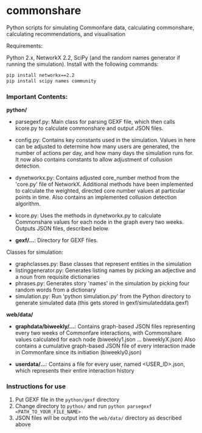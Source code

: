 # commonshare
Python scripts for simulating Commonfare data, calculating commonshare, calculating recommendations, and visualisation

Requirements:

Python 2.x, NetworkX 2.2, SciPy (and the random names generator if running the simulation). Install with the following commands:
```bash
pip install networkx==2.2
pip install scipy names community
```

<h3>Important Contents:</h3>

<b>python/</b>

- parsegexf.py: Main class for parsing GEXF file, which then calls kcore.py to calculate commonshare and output JSON files.

- config.py: Contains key constants used in the simulation. Values in here can be adjusted to determine how many users are generated, the number of actions per day, and how many days the simulation runs for. It now also contains constants to allow adjustment of collusion detection.

- dynetworkx.py: Contains adjusted core_number method from the 'core.py' file of NetworkX. Additional methods have been implemented to calculate the weighted, directed core number values at particular points in time. Also contains an implemented collusion detection algorithm.

- kcore.py: Uses the methods in dynetworkx.py to calculate Commonshare values for each node in the graph every two weeks. Outputs JSON files, described below.

- <b>gexf/...</b>: Directory for GEXF files.

Classes for simulation:
- graphclasses.py: Base classes that represent entities in the simulation
- listinggenerator.py: Generates listing names by picking an adjective and a noun from requisite dictionaries
- phrases.py: Generates story 'names' in the simulation by picking four random words from a dictionary
- simulation.py: Run 'python simulation.py' from the Python directory to generate simulated data (this gets stored in gexf/simulateddata.gexf)

<b>web/data/</b>

- <b>graphdata/biweekly/...</b>: Contains graph-based JSON files representing every two weeks of Commonfare interactions, with Commonshare values calculated for each node (biweekly1.json ... biweeklyX.json)
    Also contains a cumulative graph-based JSON file of every interaction made in Commonfare since its initiation (biweekly0.json)

- <b>userdata/...</b>: Contains a file for every user, named <USER_ID>.json, which represents their entire interaction history

### Instructions for use

1. Put GEXF file in the `python/gexf` directory
2. Change directory to `python/` and run `python parsegexf <PATH_TO_YOUR_FILE_NAME>`
3. JSON files will be output into the `web/data/` directory as described above
